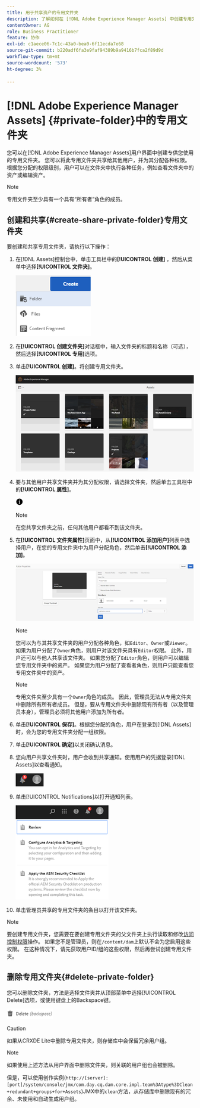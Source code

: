 ```yaml
---
title: 用于共享资产的专用文件夹
description: 了解如何在 [!DNL Adobe Experience Manager Assets] 中创建专用文件夹，并与其他用户共享该文件夹，以及为其分配各种权限。
contentOwner: AG
role: Business Practitioner
feature: 协作
exl-id: c1aece06-7c1c-43a0-bea0-6f11ecda7e68
source-git-commit: b220adf6fa3e9faf94389b9a9416b7fca2f89d9d
workflow-type: tm+mt
source-wordcount: '573'
ht-degree: 3%

---
```


# [!DNL Adobe Experience Manager Assets] {#private-folder}中的专用文件夹

您可以在[!DNL Adobe Experience Manager Assets]用户界面中创建专供您使用的专用文件夹。 您可以将此专用文件夹共享给其他用户，并为其分配各种权限。 根据您分配的权限级别，用户可以在文件夹中执行各种任务，例如查看文件夹中的资产或编辑资产。

>[!NOTE]
>
>专用文件夹至少具有一个具有“所有者”角色的成员。

## 创建和共享{#create-share-private-folder}专用文件夹

要创建和共享专用文件夹，请执行以下操作：

1. 在[!DNL Assets]控制台中，单击工具栏中的&#x200B;**[!UICONTROL 创建]** ，然后从菜单中选择&#x200B;**[!UICONTROL 文件夹]**。

   ![创建资产文件夹](assets/Create-folder.png)

1. 在&#x200B;**[!UICONTROL 创建文件夹]**&#x200B;对话框中，输入文件夹的标题和名称（可选），然后选择&#x200B;**[!UICONTROL 专用]**&#x200B;选项。

1. 单击&#x200B;**[!UICONTROL 创建]**。将创建专用文件夹。

   ![chlimage_1-413](assets/chlimage_1-413.png)

1. 要与其他用户共享文件夹并为其分配权限，请选择文件夹，然后单击工具栏中的&#x200B;**[!UICONTROL 属性]**。

   ![信息选项](assets/do-not-localize/info-circle-icon.png)

   >[!NOTE]
   >
   >在您共享文件夹之前，任何其他用户都看不到该文件夹。

1. 在&#x200B;**[!UICONTROL 文件夹属性]**&#x200B;页面中，从&#x200B;**[!UICONTROL 添加用户]**&#x200B;列表中选择用户，在您的专用文件夹中为用户分配角色，然后单击&#x200B;**[!UICONTROL 添加]**。

   ![chlimage_1-415](assets/chlimage_1-415.png)

   >[!NOTE]
   >
   >您可以为与其共享文件夹的用户分配各种角色，如`Editor`、`Owner`或`Viewer`。 如果为用户分配了`Owner`角色，则用户对该文件夹具有`Editor`权限。 此外，用户还可以与他人共享该文件夹。 如果您分配了`Editor`角色，则用户可以编辑您专用文件夹中的资产。 如果您为用户分配了查看者角色，则用户只能查看您专用文件夹中的资产。

   >[!NOTE]
   >
   >专用文件夹至少具有一个`Owner`角色的成员。 因此，管理员无法从专用文件夹中删除所有所有者成员。 但是，要从专用文件夹中删除现有所有者（以及管理员本身），管理员必须将其他用户添加为所有者。

1. 单击&#x200B;**[!UICONTROL 保存]**。根据您分配的角色，用户在登录到[!DNL Assets]时，会为您的专用文件夹分配一组权限。
1. 单击&#x200B;**[!UICONTROL 确定]**&#x200B;以关闭确认消息。
1. 您向用户共享文件夹时，用户会收到共享通知。使用用户的凭据登录[!DNL Assets]以查看通知。

   ![chlimage_1-416](assets/chlimage_1-416.png)

1. 单击[!UICONTROL Notifications]以打开通知列表。

   ![通知列表](assets/Assets-Notification.png)

1. 单击管理员共享的专用文件夹的条目以打开该文件夹。

>[!NOTE]
>
>要创建专用文件夹，您需要在要创建专用文件夹的父文件夹上执行读取和修改[访问控制权限](/help/sites-administering/security.md#permissions-in-aem)操作。 如果您不是管理员，则在`/content/dam`上默认不会为您启用这些权限。 在这种情况下，请先获取用户ID/组的这些权限，然后再尝试创建专用文件夹。

## 删除专用文件夹{#delete-private-folder}

您可以删除文件夹，方法是选择文件夹并从顶部菜单中选择[!UICONTROL Delete]选项，或使用键盘上的Backspace键。

![顶部菜单中的删除选项](assets/delete-option.png)

>[!CAUTION]
>
>如果从CRXDE Lite中删除专用文件夹，则存储库中会保留冗余用户组。

>[!NOTE]
>
>如果使用上述方法从用户界面中删除文件夹，则关联的用户组也会被删除。
>
>但是，可以使用创作实例(`http://[server]:[port]/system/console/jmx/com.day.cq.dam.core.impl.team%3Atype%3DClean+redundant+groups+for+Assets`)JMX中的`clean`方法，从存储库中删除现有的冗余、未使用和自动生成用户组。
